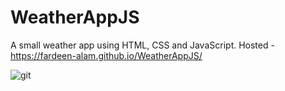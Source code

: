 # WeatherAppJS
A small weather app using HTML, CSS and JavaScript.
Hosted - https://fardeen-alam.github.io/WeatherAppJS/

![git](https://user-images.githubusercontent.com/126046385/221123489-5515c931-43fc-4845-bf90-122f564f04b2.png)
